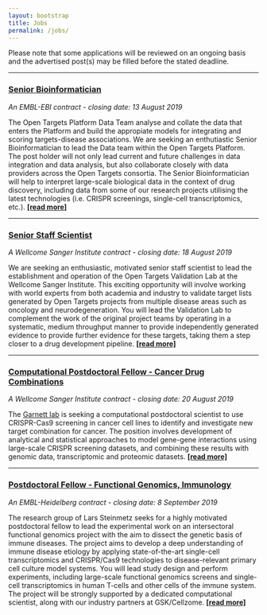 ```yaml
---
layout: bootstrap
title: Jobs
permalink: /jobs/
---
```

Please note that some applications will be reviewed on an ongoing basis and the advertised post(s) may be filled before the stated deadline. 

***

### [Senior Bioinformatician](https://www.embl.de/jobs/searchjobs/index.php?ref=EBI01469)
*An EMBL-EBI contract - closing date: 13 August 2019*

The Open Targets Platform Data Team analyse and collate the data that enters the Platform and build the appropiate models for integrating and scoring targets-disease associations. We are seeking an enthutiastic Senior Bioinformatician to lead the Data team within the Open Targets Platform. The post holder will not only lead current and future challenges in data integration and data analysis, but also collaborate closely with data providers across the Open Targets consortia. The Senior Bioinformatician will help to interpret large-scale biological data in the context of drug discovery, including data from some of our research projects utilising the latest technologies (i.e. CRISPR screenings, single-cell transcriptomics, etc.). __[[read more]](https://www.embl.de/jobs/searchjobs/index.php?ref=EBI01469)__

***

### [Senior Staff Scientist](https://jobs.sanger.ac.uk/vacancy/senior-staff-scientist-393305.html)
*A Wellcome Sanger Institute contract - closing date: 18 August 2019*

We are seeking an enthusiastic, motivated senior staff scientist to lead the establishment and operation of the Open Targets Validation Lab at the Wellcome Sanger Institute. This exciting opportunity will involve working with world experts from both academia and industry to validate target lists generated by Open Targets projects from multiple disease areas such as oncology and neurodegeneration. You will lead the Validation Lab to complement the work of the original project teams by operating in a systematic, medium throughput manner to provide independently generated evidence to provide further evidence for these targets, taking them a step closer to a drug development pipeline. __[[read more]](https://jobs.sanger.ac.uk/vacancy/senior-staff-scientist-393305.html)__

***

### [Computational Postdoctoral Fellow - Cancer Drug Combinations](https://jobs.sanger.ac.uk/vacancy/computational-postdoctoral-fellow-cancer-drug-combinations-394157.html)
*A Wellcome Sanger Institute contract - closing date: 20 August 2019*

The [Garnett lab](https://www.sanger.ac.uk/science/groups/garnett-group) is seeking a computational postdoctoral scientist to use CRISPR-Cas9 screening in cancer cell lines to identify and investigate new target combination for cancer. The position involves development of analytical and statistical approaches to model gene-gene interactions using large-scale CRISPR screening datasets, and combining these results with genomic data, transcriptomic and proteomic datasets. __[[read more]](https://jobs.sanger.ac.uk/vacancy/computational-postdoctoral-fellow-cancer-drug-combinations-394157.html)__

***

### [Postdoctoral Fellow - Functional Genomics, Immunology](https://www.embl.de/jobs/searchjobs/index.php?ref=HD01565)
*An EMBL-Heidelberg contract - closing date: 8 September 2019*

The research group of Lars Steinmetz seeks for a highly motivated postdoctoral fellow to lead the experimental work on an intersectoral functional genomics project with the aim to dissect the genetic basis of immune diseases. The project aims to develop a deep understanding of immune disease etiology by applying state-of-the-art single-cell transcriptomics and CRISPR/Cas9 technologies to disease-relevant primary cell culture model systems. You will lead study design and perform experiments, including large-scale functional genomics screens and single-cell transcriptomics in human T-cells and other cells of the immune system. The project will be strongly supported by a dedicated computational scientist, along with our industry partners at GSK/Cellzome. __[[read more]](https://www.embl.de/jobs/searchjobs/index.php?ref=HD01565)__
